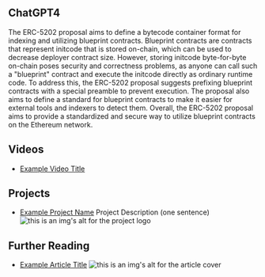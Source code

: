 ## ChatGPT4

The ERC-5202 proposal aims to define a bytecode container format for indexing and utilizing blueprint contracts. Blueprint contracts are contracts that represent initcode that is stored on-chain, which can be used to decrease deployer contract size. However, storing initcode byte-for-byte on-chain poses security and correctness problems, as anyone can call such a "blueprint" contract and execute the initcode directly as ordinary runtime code. To address this, the ERC-5202 proposal suggests prefixing blueprint contracts with a special preamble to prevent execution. The proposal also aims to define a standard for blueprint contracts to make it easier for external tools and indexers to detect them. Overall, the ERC-5202 proposal aims to provide a standardized and secure way to utilize blueprint contracts on the Ethereum network.

## Videos

- [Example Video Title](https://www.youtube.com/watch?v=TDGq4aeevgY)

## Projects

- [Example Project Name](https://xxxx.xxx/xxxxx) Project Description (one sentence) ![this is an img's alt for the project logo](https://xxxx.xxx/project-logo.xxx)

## Further Reading

- [Example Article Title](https://xxxx.xxx/xxxxx) ![this is an img's alt for the article cover](https://xxxx.xxx/article-cover.xxx)
